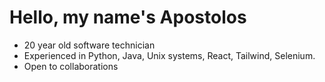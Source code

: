 # Hello, my name's Apostolos
- 20 year old software technician
- Experienced in Python, Java, Unix systems, React, Tailwind, Selenium. 
- Open to collaborations
